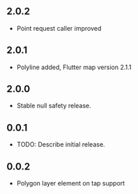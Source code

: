 ## 2.0.2

- Point request caller improved

## 2.0.1

- Polyline added, Flutter map version 2.1.1

## 2.0.0

- Stable null safety release.

## 0.0.1

* TODO: Describe initial release.

## 0.0.2

* Polygon layer element on tap support

